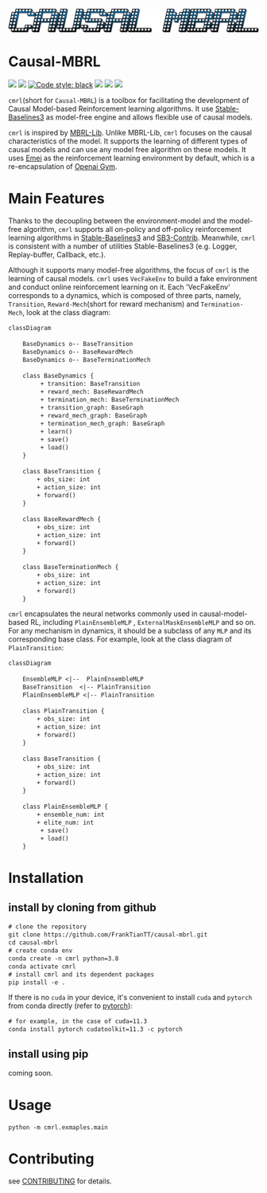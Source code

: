 ![](/img/cmrl_logo.png)

# Causal-MBRL

<a href="https://github.com/FrankTianTT/causal-mbrl"><img src="https://github.com/FrankTianTT/causal-mbrl/actions/workflows/ci.yml/badge.svg"></a>
<a href="https://github.com/FrankTianTT/causal-mbrl"><img src="https://codecov.io/github/FrankTianTT/causal-mbrl/branch/main/graph/badge.svg"></a>
<a href="https://github.com/psf/black"><img alt="Code style: black" src="https://img.shields.io/badge/code%20style-black-000000.svg"></a>
<a href="https://github.com/FrankTianTT/causal-mbrl/blob/main/LICENSE"><img src="https://img.shields.io/badge/license-MIT-blue.svg"></a>
<a href="https://pre-commit.com/"><img src="https://img.shields.io/badge/pre--commit-enabled-brightgreen?logo=pre-commit&logoColor=white"></a>
<a href="https://www.python.org/downloads/release/python-380/"><img src="https://img.shields.io/badge/python-3.8-brightgreen"></a>

`cmrl`(short for `Causal-MBRL`) is a toolbox for facilitating the development of Causal Model-based Reinforcement
learning algorithms. It use [Stable-Baselines3](https://github.com/DLR-RM/stable-baselines3) as model-free engine and
allows flexible use of causal models.

`cmrl` is inspired by [MBRL-Lib](https://github.com/facebookresearch/mbrl-lib). Unlike MBRL-Lib, `cmrl` focuses on the
causal characteristics of the model. It supports the learning of different types of causal models and can use any model
free algorithm on these models. It uses [Emei](https://github.com/FrankTianTT/emei) as the reinforcement learning
environment by default, which is a re-encapsulation of [Openai Gym](https://github.com/openai/gym).

# Main Features

Thanks to the decoupling between the environment-model and the model-free algorithm, `cmrl` supports all on-policy and
off-policy reinforcement learning algorithms in [Stable-Baselines3](https://github.com/DLR-RM/stable-baselines3)
and [SB3-Contrib](https://github.com/Stable-Baselines-Team/stable-baselines3-contrib). Meanwhile, `cmrl` is consistent
with a number of utilities Stable-Baselines3 (e.g. Logger, Replay-buffer, Callback, etc.).

Although it supports many model-free algorithms, the focus of `cmrl` is the learning of causal models. `cmrl`
uses `VecFakeEnv` to build a fake environment and conduct online reinforcement learning on it. Each 'VecFakeEnv'
corresponds to a dynamics, which is composed of three parts, namely, `Transition`, `Reward-Mech`(short for reward
mechanism) and `Termination-Mech`, look at the class diagram:

```mermaid
classDiagram

    BaseDynamics o-- BaseTransition
    BaseDynamics o-- BaseRewardMech
    BaseDynamics o-- BaseTerminationMech

    class BaseDynamics {
         + transition: BaseTransition
         + reward_mech: BaseRewardMech
         + termination_mech: BaseTerminationMech
         + transition_graph: BaseGraph
         + reward_mech_graph: BaseGraph
         + termination_mech_graph: BaseGraph
         + learn()
         + save()
         + load()
    }

    class BaseTransition {
        + obs_size: int
        + action_size: int
        + forward()
    }

    class BaseRewardMech {
        + obs_size: int
        + action_size: int
        + forward()
    }

    class BaseTerminationMech {
        + obs_size: int
        + action_size: int
        + forward()
    }
```

`cmrl` encapsulates the neural networks commonly used in causal-model-based RL, including `PlainEnsembleMLP`
, `ExternalMaskEnsembleMLP` and so on. For any mechanism in dynamics, it should be a subclass of any `MLP` and its
corresponding base class. For example, look at the class diagram of `PlainTransition`:

```mermaid
classDiagram

    EnsembleMLP <|--  PlainEnsembleMLP
    BaseTransition  <|-- PlainTransition
    PlainEnsembleMLP <|-- PlainTransition

    class PlainTransition {
        + obs_size: int
        + action_size: int
        + forward()
    }

    class BaseTransition {
        + obs_size: int
        + action_size: int
        + forward()
    }

    class PlainEnsembleMLP {
        + ensemble_num: int
        + elite_num: int
         + save()
         + load()
    }

```

# Installation

## install by cloning from github

```shell
# clone the repository
git clone https://github.com/FrankTianTT/causal-mbrl.git
cd causal-mbrl
# create conda env
conda create -n cmrl python=3.8
conda activate cmrl
# install cmrl and its dependent packages
pip install -e .
```

If there is no `cuda` in your device, it's convenient to install `cuda` and `pytorch` from conda directly (refer
to [pytorch](https://pytorch.org/get-started/locally/)):

````shell
# for example, in the case of cuda=11.3
conda install pytorch cudatoolkit=11.3 -c pytorch
````

## install using pip

coming soon.

# Usage

```shell
python -m cmrl.exmaples.main
```

# Contributing

see [CONTRIBUTING](CONTRIBUTING.md) for details.
